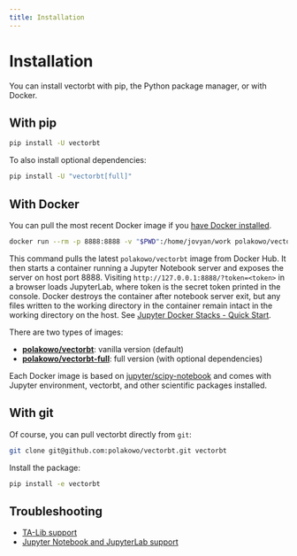 ```yaml
---
title: Installation
---
```


# Installation

You can install vectorbt with pip, the Python package manager, or with Docker.

## With pip

```sh
pip install -U vectorbt
```

To also install optional dependencies:

```sh
pip install -U "vectorbt[full]"
```

## With Docker

You can pull the most recent Docker image if you [have Docker installed](https://docs.docker.com/install/).

```sh
docker run --rm -p 8888:8888 -v "$PWD":/home/jovyan/work polakowo/vectorbt
```

This command pulls the latest `polakowo/vectorbt` image from Docker Hub. It then starts a container running 
a Jupyter Notebook server and exposes the server on host port 8888. Visiting `http://127.0.0.1:8888/?token=<token>` 
in a browser loads JupyterLab, where token is the secret token printed in the console. Docker destroys 
the container after notebook server exit, but any files written to the working directory in the container 
remain intact in the working directory on the host. See [Jupyter Docker Stacks - Quick Start](https://github.com/jupyter/docker-stacks#quick-start).

There are two types of images: 

* **[polakowo/vectorbt](https://hub.docker.com/r/polakowo/vectorbt)**: vanilla version (default)
* **[polakowo/vectorbt-full](https://hub.docker.com/r/polakowo/vectorbt-full)**: full version (with optional dependencies)

Each Docker image is based on [jupyter/scipy-notebook](https://hub.docker.com/r/jupyter/scipy-notebook) 
and comes with Jupyter environment, vectorbt, and other scientific packages installed.

## With git

Of course, you can pull vectorbt directly from `git`:

```sh
git clone git@github.com:polakowo/vectorbt.git vectorbt
```

Install the package:

```sh
pip install -e vectorbt
```

## Troubleshooting

* [TA-Lib support](https://github.com/mrjbq7/ta-lib#dependencies)
* [Jupyter Notebook and JupyterLab support](https://plotly.com/python/getting-started/#jupyter-notebook-support)